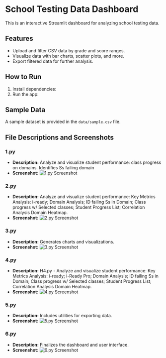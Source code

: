 # School Testing Data Dashboard

This is an interactive Streamlit dashboard for analyzing school testing data.

## Features
- Upload and filter CSV data by grade and score ranges.
- Visualize data with bar charts, scatter plots, and more.
- Export filtered data for further analysis.

## How to Run
1. Install dependencies:
2. Run the app:

## Sample Data
A sample dataset is provided in the `data/sample.csv` file.

## File Descriptions and Screenshots

### 1.py
- **Description:** Analyze and visualize student performance: class progress on domains. Identifies Ss failing domain
- **Screenshot:**
  ![1.py Screenshot](1.pyVersion.png)

### 2.py
- **Description:** Analyze and visualize student performance: Key Metrics Analysis: i-ready; Domain Analysis; ID failing Ss in Domain; Class progress w/ Selected classes; Student Progress List; Correlation Analysis Domain Heatmap.
- **Screenshot:**
  ![2.py Screenshot](2.pyVersion.png)

### 3.py
- **Description:** Generates charts and visualizations.
- **Screenshot:**
  ![3.py Screenshot](3.pyVersion.png)

### 4.py
- **Description:** H4.py - Analyze and visualize student performance: Key Metrics Analysis: i-ready; i-Ready Pro; Domain Analysis; ID failing Ss in Domain; Class progress w/ Selected classes; Student Progress List; Correlation Analysis Domain Heatmap.
- **Screenshot:**
  ![4.py Screenshot](4.pyVersion.png)

### 5.py
- **Description:** Includes utilities for exporting data.
- **Screenshot:**
  ![5.py Screenshot](5.pyVersion.png)

### 6.py
- **Description:** Finalizes the dashboard and user interface.
- **Screenshot:**
  ![6.py Screenshot](6.pyVersion.png)
